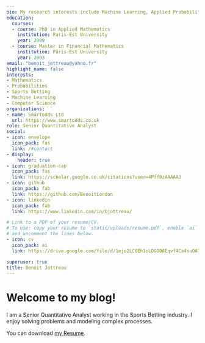 ```yaml
---
bio: My research interests include Machine Learning, Applied Probabilities and Sports Betting.
education:
  courses:
  - course: PhD in Applied Mathematics
    institution: Paris-Est University
    year: 2009
  - course: Master in Financial Mathematics
    institution: Paris-Est University
    year: 2003
email: "benoit_jottreau@yahoo.fr"
highlight_name: false
interests:
- Mathematics
- Probabilities
- Sports Betting
- Machine Learning
- Computer Science
organizations:
- name: Smartodds Ltd
  url: https://www.smartodds.co.uk
role: Senior Quantitative Analyst
social:
- icon: envelope
  icon_pack: fas
  link: /#contact
- display:
    header: true
- icon: graduation-cap
  icon_pack: fas
  link: https://scholar.google.co.uk/citations?user=4Pff0zAAAAAJ
- icon: github
  icon_pack: fab
  link: https://github.com/BenoitLondon
- icon: linkedin
  icon_pack: fab
  link: https://www.linkedin.com/in/bjottreau/

# Link to a PDF of your resume/CV.
# To use: copy your resume to `static/uploads/resume.pdf`, enable `ai` icons in `params.toml`, 
# and uncomment the lines below.
- icon: cv
  icon_pack: ai
  link: https://drive.google.com/file/d/1ejo2LC0Eh1oLDGOD8Eqvf4Ca4suOA7iy/view?usp=sharing

superuser: true
title: Benoit Jottreau
---
```


# Welcome to my blog!

I am a Senior Quantitative Analyst working in the Sports Betting industry. I enjoy solving problems and modeling complex processes.

You can download [my Resume](https://drive.google.com/uc?export=download&id=1ejo2LC0Eh1oLDGOD8Eqvf4Ca4suOA7iy).

